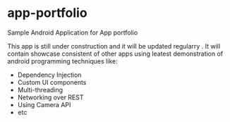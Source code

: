 # app-portfolio
Sample Android Application for App portfolio

This app is still under construction and it will be updated regularry .
It will contain showcase consistent of other apps using leatest demonstration of android programming techniques like:
- Dependency Injection
- Custom UI components
- Multi-threading
- Networking over REST
- Using Camera API
- etc
